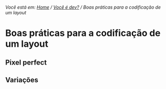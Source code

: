 ###### Você está em: [Home](/README.md) / [Você é dev?](/docs/chapter-3/README.md) / Boas práticas para a codificação de um layout

# Boas práticas para a codificação de um layout

## Pixel perfect

## Variações